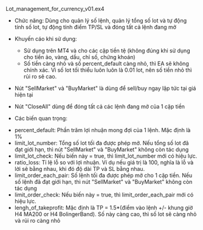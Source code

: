 Lot_management_for_currency_v01.ex4
- Chức năng: Dùng cho quản lý số lệnh, quản lý tổng số lot và tự động tính số lot, tự động tính điểm TP/SL và đóng tất cả lệnh đang mở
- Khuyến cáo khi sử dụng: 
  + Sử dụng trên MT4 và cho các cặp tiền tệ (không đúng khi sử dụng cho tiền ảo, vàng, dầu, chỉ số, chứng khoán)
  + Số tiền càng nhỏ và số percent_default càng nhỏ, thì EA sẽ không chính xác. Vì số lot tối thiểu luôn luôn là 0.01 lot, nên số tiền nhỏ thì rủi ro sẽ cao.
- Nút "SellMarket" và "BuyMarket" là dùng để sell/buy ngay lập tức tại giá hiện tại
- Nút "CloseAll" dùng để đóng tất cả các lệnh đang mở của 1 cặp tiền

- Các biến quan trọng:
+ percent_default: Phần trăm lợi nhuận mong đợi của 1 lệnh. Mặc định là 1%
+ limit_lot_number: Tổng số lot tối đa được phép mở. Nếu tổng số lot đã đạt giới hạn, thì nút "SellMarket" và "BuyMarket" không còn tác dụng
+ limit_lot_check: Nếu biến này = true, thì limit_lot_number mới có hiệu lực.
+ ratio_loss: Tỉ lệ lỗ so với lợi nhuận. Ví dụ nếu giá trị là 100, nghĩa là lỗ và lời sẽ bằng nhau, khi đó độ dài TP và SL bằng nhau.
+ limit_order_each_pair: Số lệnh tối đa được phép mở cho 1 cặp tiền. Nếu số lệnh đã đạt giới hạn, thì nút "SellMarket" và "BuyMarket" không còn tác dụng
+ limit_order_check: Nếu biến này = true, thì limit_order_each_pair mới có hiệu lực.
+ lengh_of_takeprofit: Mặc định là TP = 1.5*(điểm vào lệnh +/- khung giờ H4 MA200 or H4 BolingerBand). Số này càng cao, thì số lot sẽ càng nhỏ và rủi ro càng nhỏ
